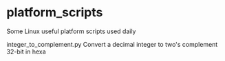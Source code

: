 # platform_scripts
Some Linux useful platform scripts used daily

integer_to_complement.py
	Convert a decimal integer to two's complement 32-bit in hexa

